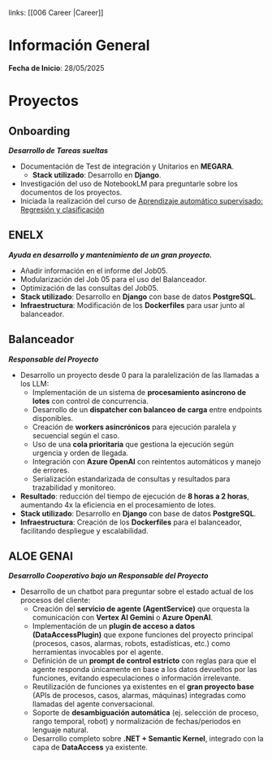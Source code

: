 links: [[006 Career |Career]]


# Información General
**Fecha de Inicio**: 28/05/2025

# Proyectos
## Onboarding
***Desarrollo de Tareas sueltas***
- Documentación de Test de integración y Unitarios en **MEGARA**.
	- **Stack utilizado**: Desarrollo en **Django**.
- Investigación del uso de NotebookLM para preguntarle sobre los documentos de los proyectos.
- Iniciada la realización del curso de [Aprendizaje automático supervisado: Regresión y clasificación](https://www.coursera.org/learn/machine-learning/home/welcome)


## ENELX
***Ayuda en desarrollo y mantenimiento de un gran proyecto.***
- Añadir información en el informe del Job05.
- Modularización del Job 05 para el uso del Balanceador.
- Optimización de las consultas del Job05.
- **Stack utilizado**: Desarrollo en **Django** con base de datos **PostgreSQL**.
- **Infraestructura**: Modificación de los **Dockerfiles** para usar junto al balanceador.


## Balanceador
***Responsable del Proyecto***
- Desarrollo un proyecto desde 0 para la paralelización de las llamadas a los LLM:
    - Implementación de un sistema de **procesamiento asíncrono de lotes** con control de concurrencia.
    - Desarrollo de un **dispatcher con balanceo de carga** entre endpoints disponibles.
    - Creación de **workers asincrónicos** para ejecución paralela y secuencial según el caso.
    - Uso de una **cola prioritaria** que gestiona la ejecución según urgencia y orden de llegada.
    - Integración con **Azure OpenAI** con reintentos automáticos y manejo de errores.
    - Serialización estandarizada de consultas y resultados para trazabilidad y monitoreo.
- **Resultado**: reducción del tiempo de ejecución de **8 horas a 2 horas**, aumentando 4x la eficiencia en el procesamiento de lotes.
- **Stack utilizado**: Desarrollo en **Django** con base de datos **PostgreSQL**.
- **Infraestructura**: Creación de los **Dockerfiles** para el balanceador, facilitando despliegue y escalabilidad. 


## ALOE GENAI
***Desarrollo Cooperativo bajo un Responsable del Proyecto***
-  Desarrollo de un chatbot para preguntar sobre el estado actual de los procesos del cliente:
    - Creación del **servicio de agente (AgentService)** que orquesta la comunicación con **Vertex AI Gemini** o **Azure OpenAI**.
    - Implementación de un **plugin de acceso a datos (DataAccessPlugin)** que expone funciones del proyecto principal (procesos, casos, alarmas, robots, estadísticas, etc.) como herramientas invocables por el agente.
    - Definición de un **prompt de control estricto** con reglas para que el agente responda únicamente en base a los datos devueltos por las funciones, evitando especulaciones o información irrelevante.
    - Reutilización de funciones ya existentes en el **gran proyecto base** (APIs de procesos, casos, alarmas, máquinas) integradas como llamadas del agente conversacional.
    - Soporte de **desambiguación automática** (ej. selección de proceso, rango temporal, robot) y normalización de fechas/periodos en lenguaje natural.
    - Desarrollo completo sobre **.NET + Semantic Kernel**, integrado con la capa de **DataAccess** ya existente.
